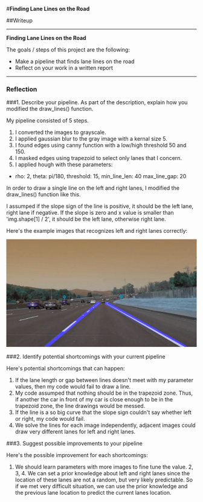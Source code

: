 #**Finding Lane Lines on the Road** 

##Writeup

---

**Finding Lane Lines on the Road**

The goals / steps of this project are the following:
* Make a pipeline that finds lane lines on the road
* Reflect on your work in a written report


[//]: # (Image References)

[image1]: ./test_images/result_solidWhiteCurve.jpg "solidWhiteCurve"

---

### Reflection

###1. Describe your pipeline. As part of the description, explain how you modified the draw_lines() function.

My pipeline consisted of 5 steps.

1. I converted the images to grayscale.
2. I applied gaussian blur to the gray image with a kernal size 5.
3. I found edges using canny function with a low/high threshold 50 and 150.
4. I masked edges using trapezoid to select only lanes that I concern.
5. I applied hough with these parameters:
 - rho: 2, theta: pi/180, threshold: 15, min_line_len: 40 max_line_gap: 20

In order to draw a single line on the left and right lanes, I modified the draw_lines() function like this.

I assumped if the slope sign of the line is positive, it should be the left lane, right lane if negative. If the slope is zero and x value is smaller than 'img.shape[1] / 2', it should be the left lane, otherwise right lane.

Here's the example images that recognizes left and right lanes correctly:

![alt_text][image1]


###2. Identify potential shortcomings with your current pipeline

Here's potential shortcomings that can happen:

1. If the lane length or gap between lines doesn't meet with my parameter values, then my code would fail to draw a line.
2. My code assumped that nothing should be in the trapezoid zone. Thus, if another the car in front of my car is close enough to be in the trapezoid zone, the line drawings would be messed.
3. If the line is a so big curve that the slope sign couldn't say whether left or right, my code would fail.
4. We solve the lines for each image independently, adjacent images could draw very different lanes for left and right lanes.


###3. Suggest possible improvements to your pipeline

Here's the possible improvement for each shortcomings:

1. We should learn parameters with more images to fine tune the value.
2, 3, 4. We can set a prior knowledge about left and right lanes since the location of these lanes are not a random, but very likely predictable. So if we met very difficult situation, we can use the prior knowledge and the previous lane location to predict the current lanes location.
